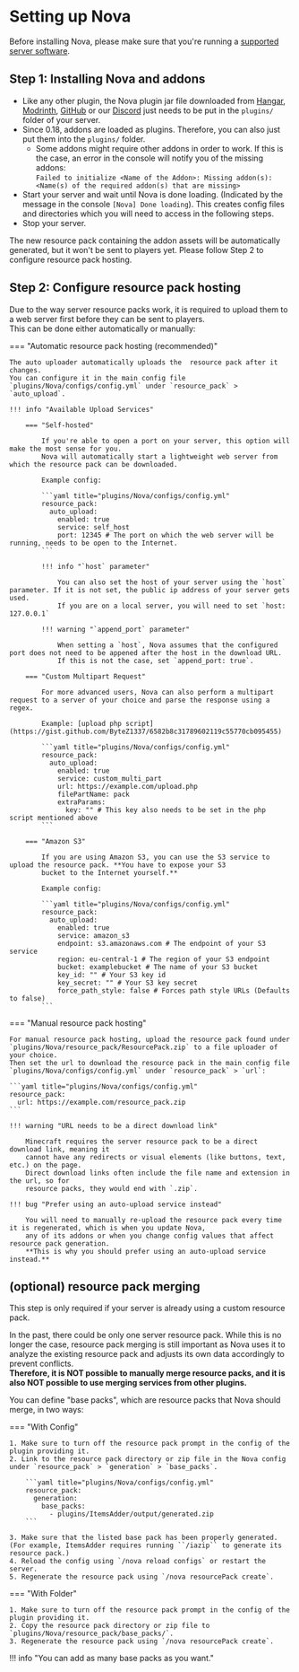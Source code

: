# Setting up Nova

Before installing Nova, please make sure that you're running a [supported server software](compatibility/index.md#compatible-server-software).

## Step 1: Installing Nova and addons

* Like any other plugin, the Nova plugin jar file downloaded from [Hangar](https://hangar.papermc.io/xenondevs/Nova), [Modrinth](https://modrinth.com/plugin/nova-framework), [GitHub](https://github.com/xenondevs/Nova) or our [Discord](https://discord.gg/hnEknVWvUe) just needs to be put in the ``plugins/`` folder of your server.
* Since 0.18, addons are loaded as plugins. Therefore, you can also just put them into the `plugins/` folder.
    * Some addons might require other addons in order to work.
        If this is the case, an error in the console will notify you of the missing addons:  
        `Failed to initialize <Name of the Addon>: Missing addon(s): <Name(s) of the required addon(s) that are missing>`
* Start your server and wait until Nova is done loading. (Indicated by the message in the console `[Nova] Done loading`). This creates config files and directories which you will need to access in the following steps.
* Stop your server.

The new resource pack containing the addon assets will be automatically generated, but it won't be sent to players yet.
Please follow Step 2 to configure resource pack hosting.

## Step 2: Configure resource pack hosting

Due to the way server resource packs work, it is required to upload them to a web server first before they can be sent to players.  
This can be done either automatically or manually:

=== "Automatic resource pack hosting (recommended)"

    The auto uploader automatically uploads the  resource pack after it changes.
    You can configure it in the main config file `plugins/Nova/configs/config.yml` under `resource_pack` > `auto_upload`.
    
    !!! info "Available Upload Services"
        
        === "Self-hosted"
        
            If you're able to open a port on your server, this option will make the most sense for you.
            Nova will automatically start a lightweight web server from which the resource pack can be downloaded.
        
            Example config:
            
            ```yaml title="plugins/Nova/configs/config.yml"
            resource_pack:
              auto_upload:
                enabled: true
                service: self_host
                port: 12345 # The port on which the web server will be running, needs to be open to the Internet.
            ```
        
            !!! info "`host` parameter"
        
                You can also set the host of your server using the `host` parameter. If it is not set, the public ip address of your server gets used.
                If you are on a local server, you will need to set `host: 127.0.0.1`
        
            !!! warning "`append_port` parameter"
        
                When setting a `host`, Nova assumes that the configured port does not need to be appened after the host in the download URL.
                If this is not the case, set `append_port: true`.
    
        === "Custom Multipart Request"
        
            For more advanced users, Nova can also perform a multipart request to a server of your choice and parse the response using a regex.
 
            Example: [upload php script](https://gist.github.com/ByteZ1337/6582b8c31789602119c55770cb095455)
    
            ```yaml title="plugins/Nova/configs/config.yml"
            resource_pack:
              auto_upload:
                enabled: true
                service: custom_multi_part
                url: https://example.com/upload.php
                filePartName: pack
                extraParams:
                  key: "" # This key also needs to be set in the php script mentioned above
            ```
        
        === "Amazon S3"
    
            If you are using Amazon S3, you can use the S3 service to upload the resource pack. **You have to expose your S3 
            bucket to the Internet yourself.**
    
            Example config:
            
            ```yaml title="plugins/Nova/configs/config.yml"
            resource_pack:
              auto_upload:
                enabled: true
                service: amazon_s3
                endpoint: s3.amazonaws.com # The endpoint of your S3 service
                region: eu-central-1 # The region of your S3 endpoint
                bucket: examplebucket # The name of your S3 bucket
                key_id: "" # Your S3 key id
                key_secret: "" # Your S3 key secret
                force_path_style: false # Forces path style URLs (Defaults to false)
            ```

=== "Manual resource pack hosting"

    For manual resource pack hosting, upload the resource pack found under `plugins/Nova/resource_pack/ResourcePack.zip` to a file uploader of your choice.
    Then set the url to download the resource pack in the main config file `plugins/Nova/configs/config.yml` under `resource_pack` > `url`:
    
    ```yaml title="plugins/Nova/configs/config.yml"
    resource_pack:
      url: https://example.com/resource_pack.zip
    ```
    
    !!! warning "URL needs to be a direct download link"

        Minecraft requires the server resource pack to be a direct download link, meaning it
        cannot have any redirects or visual elements (like buttons, text, etc.) on the page.
        Direct download links often include the file name and extension in the url, so for
        resource packs, they would end with `.zip`.

    !!! bug "Prefer using an auto-upload service instead"
    
        You will need to manually re-upload the resource pack every time it is regenerated, which is when you update Nova,
        any of its addons or when you change config values that affect resource pack generation.  
        **This is why you should prefer using an auto-upload service instead.**

## (optional) resource pack merging

This step is only required if your server is already using a custom resource pack.

In the past, there could be only one server resource pack. While this is no longer the case, resource pack
merging is still important as Nova uses it to analyze the existing resource pack and adjusts its own data accordingly
to prevent conflicts.  
**Therefore, it is NOT possible to manually merge resource packs, and it is also NOT possible to use merging services from other plugins.**

You can define "base packs", which are resource packs that Nova should merge, in two ways:  

=== "With Config"

    1. Make sure to turn off the resource pack prompt in the config of the plugin providing it.
    2. Link to the resource pack directory or zip file in the Nova config under `resource_pack` > `generation` > `base_packs`.

        ```yaml title="plugins/Nova/configs/config.yml"
        resource_pack:
          generation:
            base_packs:
              - plugins/ItemsAdder/output/generated.zip
        ```

    3. Make sure that the listed base pack has been properly generated. (For example, ItemsAdder requires running ``/iazip`` to generate its resource pack.)
    4. Reload the config using `/nova reload configs` or restart the server.
    5. Regenerate the resource pack using `/nova resourcePack create`.

=== "With Folder"

    1. Make sure to turn off the resource pack prompt in the config of the plugin providing it.
    2. Copy the resource pack directory or zip file to `plugins/Nova/resource_pack/base_packs/`.
    3. Regenerate the resource pack using `/nova resourcePack create`.

!!! info "You can add as many base packs as you want."
